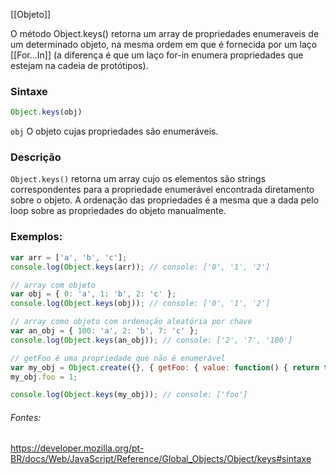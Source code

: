 [[Objeto]]

O método Object.keys() retorna um array de propriedades enumeraveis de um determinado objeto, na mesma ordem em que é fornecida por um laço [[For...In]] (a diferença é que um laço for-in enumera propriedades que estejam na cadeia de protótipos).

### Sintaxe
```Javascript
Object.keys(obj)
```

`obj`
O objeto cujas propriedades são enumeráveis.

### Descrição
`Object.keys()` retorna um array cujo os elementos são strings correspondentes para a propriedade enumerável encontrada diretamento sobre o objeto. A ordenação das propriedades é a mesma que a dada pelo loop sobre as propriedades do objeto manualmente.

### Exemplos:

```Javascript
var arr = ['a', 'b', 'c'];
console.log(Object.keys(arr)); // console: ['0', '1', '2']

// array com objeto
var obj = { 0: 'a', 1: 'b', 2: 'c' };
console.log(Object.keys(obj)); // console: ['0', '1', '2']

// array como objeto com ordenação aleatória por chave
var an_obj = { 100: 'a', 2: 'b', 7: 'c' };
console.log(Object.keys(an_obj)); // console: ['2', '7', '100']

// getFoo é uma propriedade que não é enumerável
var my_obj = Object.create({}, { getFoo: { value: function() { return this.foo; } } });
my_obj.foo = 1;

console.log(Object.keys(my_obj)); // console: ['foo']
```

###### Fontes:
https://developer.mozilla.org/pt-BR/docs/Web/JavaScript/Reference/Global_Objects/Object/keys#sintaxe